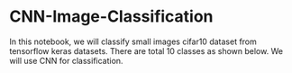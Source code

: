 # CNN-Image-Classification

In this notebook, we will classify small images cifar10 dataset from tensorflow keras datasets. There are total 10 classes as shown below. We will use CNN for classification.


